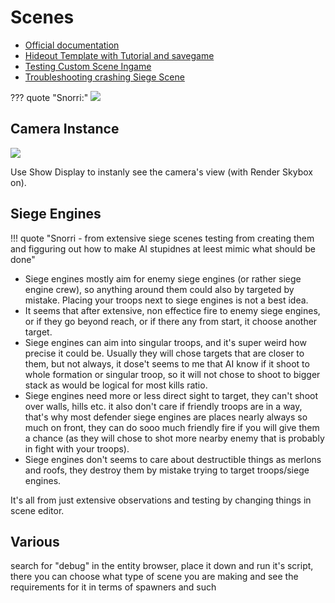 # Scenes

- [Official documentation](https://moddocs.bannerlord.com/authoring-mission-scenes/)
- [Hideout Template with Tutorial and savegame](https://www.nexusmods.com/mountandblade2bannerlord/mods/3036)
- [Testing Custom Scene Ingame](https://docs.google.com/document/d/1Rwsd9pdv5QA5s3K4oOuJX16_K9A5NaoWh0p78IcUi1w/edit)
- [Troubleshooting crashing Siege Scene](/guides/troubleshooting_siege_scene/)

??? quote "Snorri:"
    ![](/pics/2403070727.png)

## Camera Instance

![](/pics/2402262002.png)

Use Show Display to instanly see the camera's view (with Render Skybox on).


## Siege Engines

!!! quote "Snorri - from extensive siege scenes testing from creating them and figguring out how to make AI stupidnes at leest mimic what should be done"

* Siege engines mostly aim for enemy siege engines (or rather siege engine crew), so anything around them could also by targeted by mistake. Placing your troops next to siege engines is not a best idea.
* It seems that after extensive, non effectice fire to enemy siege engines, or if they go beyond reach, or if there any from start, it choose another target.
* Siege engines can aim into singular troops, and it's super weird how precise it could be. Usually they will chose targets that are closer to them, but not always, it dose't seems to me that AI know if it shoot to whole formation or singular troop, so it will not chose to shoot to bigger stack as would be logical for most kills ratio.
* Siege engines need more or less direct sight to target, they can't shoot over walls, hills etc. it also don't care if friendly troops are in a way, that's why most defender siege engines are places nearly always so much on front, they can do sooo much friendly fire if you will give them a chance (as they will chose to shot more nearby enemy that is probably in fight with your troops).
* Siege engines don't seems to care about destructible things as merlons and roofs, they destroy them by mistake trying to target troops/siege engines.

It's all from just extensive observations and testing by changing things in scene editor.


## Various

search for "debug" in the entity browser, place it down and run it's script, there you can choose what type of scene you are making and see the requirements for it in terms of spawners and such
